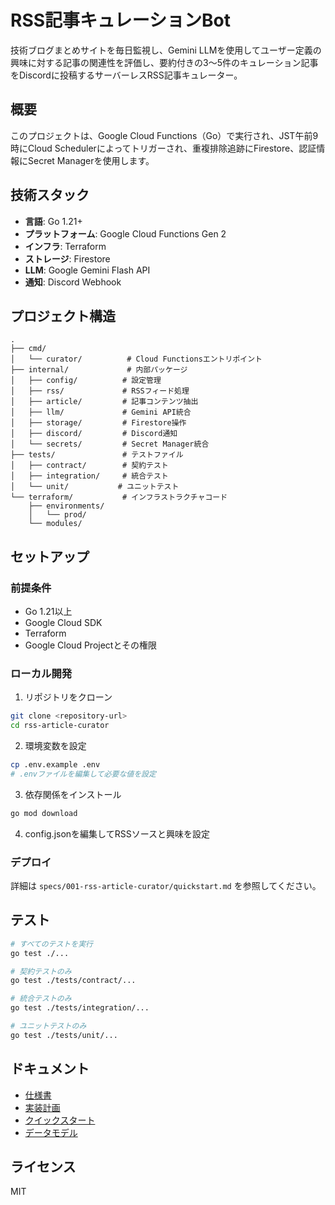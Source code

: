 # RSS記事キュレーションBot

技術ブログまとめサイトを毎日監視し、Gemini LLMを使用してユーザー定義の興味に対する記事の関連性を評価し、要約付きの3〜5件のキュレーション記事をDiscordに投稿するサーバーレスRSS記事キュレーター。

## 概要

このプロジェクトは、Google Cloud Functions（Go）で実行され、JST午前9時にCloud Schedulerによってトリガーされ、重複排除追跡にFirestore、認証情報にSecret Managerを使用します。

## 技術スタック

- **言語**: Go 1.21+
- **プラットフォーム**: Google Cloud Functions Gen 2
- **インフラ**: Terraform
- **ストレージ**: Firestore
- **LLM**: Google Gemini Flash API
- **通知**: Discord Webhook

## プロジェクト構造

```
.
├── cmd/
│   └── curator/          # Cloud Functionsエントリポイント
├── internal/             # 内部パッケージ
│   ├── config/          # 設定管理
│   ├── rss/             # RSSフィード処理
│   ├── article/         # 記事コンテンツ抽出
│   ├── llm/             # Gemini API統合
│   ├── storage/         # Firestore操作
│   ├── discord/         # Discord通知
│   └── secrets/         # Secret Manager統合
├── tests/               # テストファイル
│   ├── contract/        # 契約テスト
│   ├── integration/     # 統合テスト
│   └── unit/           # ユニットテスト
└── terraform/           # インフラストラクチャコード
    ├── environments/
    │   └── prod/
    └── modules/
```

## セットアップ

### 前提条件

- Go 1.21以上
- Google Cloud SDK
- Terraform
- Google Cloud Projectとその権限

### ローカル開発

1. リポジトリをクローン
```bash
git clone <repository-url>
cd rss-article-curator
```

2. 環境変数を設定
```bash
cp .env.example .env
# .envファイルを編集して必要な値を設定
```

3. 依存関係をインストール
```bash
go mod download
```

4. config.jsonを編集してRSSソースと興味を設定

### デプロイ

詳細は `specs/001-rss-article-curator/quickstart.md` を参照してください。

## テスト

```bash
# すべてのテストを実行
go test ./...

# 契約テストのみ
go test ./tests/contract/...

# 統合テストのみ
go test ./tests/integration/...

# ユニットテストのみ
go test ./tests/unit/...
```

## ドキュメント

- [仕様書](specs/001-rss-article-curator/spec.md)
- [実装計画](specs/001-rss-article-curator/plan.md)
- [クイックスタート](specs/001-rss-article-curator/quickstart.md)
- [データモデル](specs/001-rss-article-curator/data-model.md)

## ライセンス

MIT
